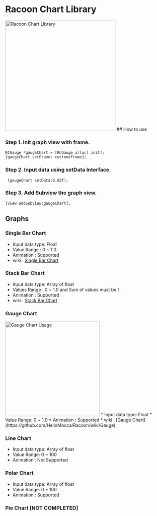 # Racoon Chart Library  
<img width="350" alt="Racoon Chart Library" src="https://cloud.githubusercontent.com/assets/6482127/13772689/d0ace164-ead8-11e5-8644-c344373a83e3.png">
## How to use  

### Step 1. Init graph view with frame. 
` RCGauge *gaugeChart = [RCGauge alloc] init]; `   
` [gaugeChart setFrame: customeFrame]; `  

### Step 2. Input data using setData Interface.  
` [gaugeChart setData:0.65f];`

### Step 3. Add Subview the graph view.
` [view addSubView:gaugeChart]; `

## Graphs  
  
### Single Bar Chart 
* Input data type: Float
* Value Range : 0 ~ 1.0
* Animation : Supported 
* wiki : [Single Bar Chart](https://github.com/HelloMocca/Racoon/wiki/SingleBar)

### Stack Bar Chart
* Input data type: Array of float
* Values Range : 0 ~ 1.0 and Sum of values must be 1.
* Animation : Supported
* wiki : [Stack Bar Chart](https://github.com/HelloMocca/Racoon/wiki/StackBar)

### Gauge Chart
<img width="300" alt="Gauge Chart Usage" src="https://cloud.githubusercontent.com/assets/6482127/13772448/9bdfbc14-ead7-11e5-98dd-f1aef150f47c.png">
* Input data type: Float
* Value Range: 0 ~ 1.0
* Animation : Supported
* wiki : [Gauge Chart](https://github.com/HelloMocca/Racoon/wiki/Gauge)

### Line Chart
* Input data type: Array of float
* Value Range: 0 ~ 100
* Animation : Not Supported

### Polar Chart 
* Input data type: Array of float
* Value Range: 0 ~ 100
* Animation : Supported

### Pie Chart [NOT COMPLETED]

